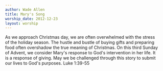 ```yaml
---
author: Wade Allen
title: Mary's Song
worship_date: 2012-12-23
layout: worship
---
```


As we approach Christmas day, we are often overwhelmed with the stress of the holiday season. The hustle and bustle of buying gifts and preparing food often overshadow the true meaning of Christmas. On this third Sunday of Advent, we consider Mary's response to God's intervention in her life. It is a response of giving. May we be challenged through this story to submit our lives to God's purposes. Luke 1:39-55